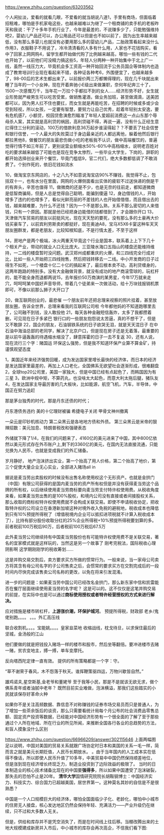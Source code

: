 https://www.zhihu.com/question/63203562

个人闲扯淡，爱看的就看几眼，不爱看的就当胡说八道1，手里有商场，但面临着招租难，哪怕是手机家电这些，也越来越难以为继了一个租商铺的卖手机的老板昨天和我说：干了十多年手机行业了，今年是最差的，不说赚多少了，只能勉强维持吧2，婴幼儿产品还可以，办公用品还可以但是也不如以前了，因为出生率越来越低，没有那么多婴儿也就没有必要用那么多的婴幼儿产品，二胎政策看起来没什么作用3，衣服鞋子不用说了，冷冷清清看的人多有什么用，人家也不花钱购买，看中了回家上网网购4，留学生都开始做代购了比例越来越高，哪怕一些有钱的二代也开始了，以前他们可没精力搞这些5，年轻人分两种一种开始集中于北上广一线，虽然一线压力大，毕竟机会多工资高一种开始回流于公务员国企等体制内也造成了教育培训行业现在看起来不错，各种证各种考6，外围便宜了，也越来越多了，98-00后的艺术生都出来了。以前报价两三万都懒得理的，现在几千块就出来睡了当年的一个小女神，现在开着奔驰小E级出来做兼职，奈何年纪奔三十了，1500一次感慨万千，当年花一万拉个手都拉不到的女人……经济形势不好，女生就业形势就严峻男生可以吃苦受累，做销售灌酒，做业务加班，甚至做滴滴，送美团都可以，因为男人扛不住也要扛，而女生就是再能吃苦，在招聘的时候或多或少会受到轻视，所以女孩，一定要有智慧，要努力让自己优秀，趁着年轻别太安逸，要有危机感7，小额贷，校园贷愈演愈烈瞄准了年轻人爱超前消费这一点山东那个辱母杀人案，其实就是高利贷的祸因，高利贷碰不得，再说一遍，没有什么正经生意扛得住三分利的滚动，100万的借款利息36万起步谁滚得起？？不要丢了社会信誉和银行信誉，一个人最大的失败莫过于身边最亲近的人都远离他，躲着他然后银行都拉黑他8，做餐饮的朋友最悲伤做小吃的老板我不认识，做中高端餐饮的，普遍觉得行情不如三年前了，更别说营业额缩水50%-60%中高档缩水，说明老百姓对吃的要求越来越低了可能也是现在竞争太惨烈，一些毕业大学生，下岗的，辞职的都开始选择创业来开个餐饮，毕竟门槛低9，官二代们，绝大多数都低调了不敢消费了。个别作死的，依旧花钱如流水

10，做淘宝京东网店的，十之八九不如意说淘宝店90%不赚钱，我觉得不止，包括双十一，也有水分在里面，网购的火爆侧面看出实体的疲软不过送快递的倒是干的有奔头，辛苦也值得
11，做微商的还是不少，也是无奈的往前走，都知道微商是低智商骗局，但是人总是觉得自己聪明，能骗到傻逼
12，身边借钱的人，开始增多了违约的也增多了，看似光鲜亮丽的不差钱的人也开始借借借，而且借出去的钱，越来越难要，为什么不还钱？因为一个不是那么熟，关系不那么密切的人来借钱，只有一个原因。那就是他已经把身边能借的钱都借到了，才会跟你开口
13，天津做汽车贸易的朋友以前挺风光，现在天天愁的要死，没有那么多的土豪再大价钱买豪车了，以前宾利劳斯卖的都挺好，现在奥迪A8，宝马X5X6卡宴这种车天天朋友圈群发，都是老朋友，比较知根知底，不是行情太差，不至于这样

14，房地产是两个极端，冰火两重天毕竟这个行业是国本，联系着上上下下几十个相关产业，带动的就业人口无比庞大。三亚陵水海口五指山的楼盘还能维持维持，一二线的楼盘暂时没问题。武汉郑州成都重庆的火爆，和三四线完全行成对比，比如一些人开始把三四线抛售，然后把钱转移去一二线。中小开发商的日子过得生不如死，一个楼盘十亿二十亿的搞起来了，最后根本卖不动，高利贷缠身的，这两年跑路的特别多。没有大金融做背景，就没有成功的地产商滚雪球的，玩杠杆的，能不能全身而退都两说15，去年报价50万商演的某男星，今年17万就来走穴，呵呵呵某中国好声音导师，带着几个徒弟来一次做活动，给十万块钱报销机票即可，不像以前那么狮子大开口了

20，做互联网创业的，最悲催
一个朋友前年还把总理来视察的照片挂着，甚至放朋友圈，告诉全世界，总理来看我的互联网公司啦
今年都他妈的不知道跑哪里去了，公司融不到钱，没人敢投他
21，每天各种金融短信轰炸，太多了我都攒着删，可见现在日子多紧巴
银行口的一些朋友抱怨说太苦逼，真的不想干了，但是又不敢辞
22，国企的朋友，石油钢铁系统的日子欲哭无泪，就是天天混日子
在中石油中海油总部的老同学，解决了北京户口，但是现在房子还是无着落，最重要的是以前牛逼轰轰的待遇缩水缩没了，肆意挥霍的日子一去不复返
30，还有人说，现在流行三个字：赌国运
环保这么强势，但是我不知道环保产业算不算金矿，持谨慎观望态度

1，美国近年来经济强势回暖，成为发达国家里增长最快的经济体，而日本的经济是发达国家里最差的，再加上人口老化，全国佛系无欲望社会逐渐形成，很难翻盘
2，全球top20公司里，美国一家独大，但是中国已经有点起色了，而韩国因为有三星
3，欧洲中规中矩，不算药丸，也没啥太大起色，而意大利太拖后腿，猪队友
4，在发达国家主导最厉害的几大板块，比如能源，航空飞机，汽车，半导体，中国正在努力追赶

那是茅台独秀的时代，那是丹东还债的时代；

丹东港债务违约
美的十亿理财被骗
希捷电子关闭
甲骨文神州撤离


一朵云是印钞机核动力
第二朵黑云是各地地方债和外债。
第三朵黑云是米帝的狠辣招数：美元加息、特朗普税改和强硬表态

外储就下降了1/4，在我们的问题来了，4160亿的美元进来了中国，其中800亿依然以美元形式存在外币账户上,剩下的3360亿的美元，在国内无法直接流通，只能兑换为人民币，也就是变成我们的外汇储备。

岁月静好，
地产泡沫挤出实业，第一个抬高了用人价格，第二个抬高了地价，第三个促使大量企业无心实业，全部进入赌场all in

据说是麦当劳出卖股权的时候没有出售名称使用权这个无形资产。也就是金拱门（中国）有限公司获得的是国内麦当劳的资产所有权但是并没有获得麦当劳这个品牌的所有权，以后继续使用麦当劳商标要向麦当劳支付特许权使用费。从税收角度来看，如果麦当劳出售的是100%股权，和境内公司没有直接或者间接股权关系，那么收取的商标权特许权使用费就不会构成关联交易。即使不申请税收协定，把收取特许权的公司设立在香港新加坡这种对境外收入免税的避税地，税收成本也降低到只有10%预提所得税了（增值税境内企业可以抵扣进项税就不计算入税收成本了），比持有部分股份收取分红的25%企业所得税+10%预提所得税要划算的多。前者税前100万税后90万，后者税前100万税后67.5万

此外麦当劳公司继续持有中国麦当劳股份也有可能特许权使用费不是关联交易，著名的宜家模式就是这样玩的，当然这是另一个故事了
刚考完税法，国际税收心理阴影啊
这学期刚刚学的税收筹划……

这是并购交易交割后，卖方要求买方所做的惯常行为。一般来说，当一家母公司卖方将其含有母公司名字的子公司售卖之后，会惯常的要求买方在交割完成后的一段时间内尽快完成该售卖公司名称的更改，以免在将来引发混淆。

进一步的问题是：如果麦当劳中国公司已经改名金拱门，那么新东家中信和凯雷能否在餐厅层面继续使用麦当劳的名字呢？ 这是可以的。这不仅仅是这笔并购交易的前提，在实际中也是可以通过**商标使用授权或者特许经营授权的方式来进行解决。**

应对措施是楼市转杠杆，**上游涨价潮，环保护城河**。
预提所得税，财政部
老乡/鬼佬别跑。。。。
。。。外汇高压线

联合收割机。。。。宝能姚。。。。皇家韭菜地
收缩战线，枕戈待旦，以求保住最后的坚城，金汤般的江山

他们要做的就是把钱投入赌场一样的楼市和股市，然后坐等翻倍。要冲进楼市去赌一赌，贫农变地主，搏一搏，单车变摩托。

反向塔西陀定律一直有效。
提供的所有策略都是一个字：守。

“草不谢荣于春风，木不怨落于秋天。谁挥鞭策驱四运，万物兴歇皆自然。”

雄鸡诺夫,星空斯基,金老爷和董姥爷
至于我等小民，那是不是就该无欲无求，做个佛系青年或者油腻中老年？
既然目前实业难做，泡沫横溢，那我们这些踏实的小民就该保存好革命火种


如果你不是关注高频数据、靠信息不对称赚钱的证券市场交易员而只是普通人，为了增加一些茶余饭后的谈资，那么只需要看统计局每个月公布的社会消费品零售总额、固定资产投资等数据，已经能对中国经济形势有一个很全面的了解了至于那些通过个人所在地域、所在行业的所见所闻，来推断全国各行各业的总趋势的方法，和盲人摸象没什么区别


https://www.zhihu.com/question/66966209/answer/302115646
上面两幅图足以说明，中国对美国的贸易关系就跟广场协定时日本和美国的关系一毛一样，简而言之就是美元长期贬值，人民币长期放水。
。由于当年国内的人工成本实在低得不像话，所以即使人民币升值了10多年，中美贸易中中国仍然保持顺差地位，但是涨到现在经济增长终现乏力，制造业投资到了边际效益的极限了。
当时的日本制造业的核心技术储备比现在的中国要**强得多**，所以如果中国遭受了泡沫破裂，那失去的恐怕不止是20年。
**清华大学**国情研究院院长胡鞍钢博士：中国经济实力、科技实力、综合国力已超越美国，居世界第一。这种莫名其妙的自信是不是很熟悉？

中国是一个人口规模巨大的经济体，哪怕全国面临少子化、老龄化，哪怕中小城市的住房无人接盘，核心发达地区仍然会保持年轻、充满活力——产业升级仍在继续，只不过和大多数人无关。

但是，供给和库存并不是凭空消失了，而是在时间线上往后移。当棚改腾出来的土地大规模建成新房并入市后，中小城市的库存会再次高企，不信我们看下图:










